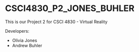 # CSCI4830_P2_JONES_BUHLER

This is our Project 2 for CSCI 4830 - Virtual Reality

Developers:
  - Olivia Jones
  - Andrew Buhler 

